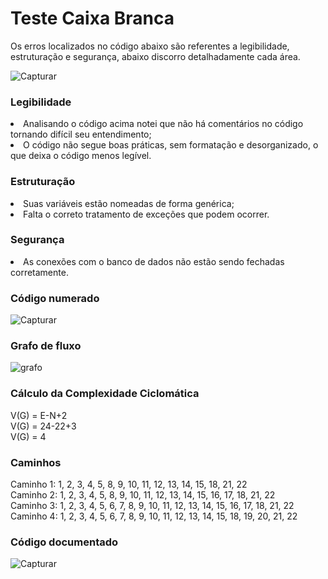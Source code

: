 # Teste Caixa Branca

Os erros localizados no código abaixo são referentes a legibilidade, estruturação e segurança, abaixo discorro detalhadamente cada área.

![Capturar](https://github.com/leonidas144/TesteCaixaBranca/assets/91976743/5eea49c3-56f4-4838-95ed-7c79903c00e3)

<h3>Legibilidade</h3>

<li>Analisando o código acima notei que não há comentários no código tornando difícil seu entendimento;</li>
<li>O código não segue boas práticas, sem formatação e desorganizado, o que deixa o código menos legível.</li>

<h3>Estruturação</h3>

<li>Suas variáveis estão nomeadas de forma genérica;</li>
<li>Falta o correto tratamento de exceções que podem ocorrer.</li>

<h3>Segurança</h3>

<li>As conexões com o banco de dados não estão sendo fechadas corretamente.</li>

<h3>Código numerado</h3>

![Capturar](https://github.com/leonidas144/TesteCaixaBranca/assets/91976743/bbf78e55-5c86-4e92-af42-7a2431dc41eb)

<h3>Grafo de fluxo</h3>

![grafo](https://github.com/leonidas144/TesteCaixaBranca/assets/91976743/2b49669d-c252-4eb2-82c4-17759bedb356)

<h3>Cálculo da Complexidade Ciclomática</h3>

V(G) = E-N+2<br>
V(G) = 24-22+3<br>
V(G) = 4

<h3>Caminhos</h3>

Caminho 1: 1, 2, 3, 4, 5, 8, 9, 10, 11, 12, 13, 14, 15, 18, 21, 22<br>
Caminho 2: 1, 2, 3, 4, 5, 8, 9, 10, 11, 12, 13, 14, 15, 16, 17, 18, 21, 22<br>
Caminho 3: 1, 2, 3, 4, 5, 6, 7, 8, 9, 10, 11, 12, 13, 14, 15, 16, 17, 18, 21, 22<br>
Caminho 4: 1, 2, 3, 4, 5, 6, 7, 8, 9, 10, 11, 12, 13, 14, 15, 18, 19, 20, 21, 22

<h3>Código documentado</h3>

![Capturar](https://github.com/leonidas144/TesteCaixaBranca/assets/91976743/af01f982-ec5c-4650-b079-eedfc6dd6fb7)

